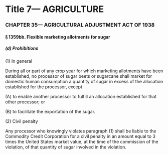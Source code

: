 
# Title 7— AGRICULTURE
### CHAPTER 35— AGRICULTURAL ADJUSTMENT ACT OF 1938
#### § 1359bb. Flexible marketing allotments for sugar
##### (d) Prohibitions

(1) In general

During all or part of any crop year for which marketing allotments have been established, no processor of sugar beets or sugarcane shall market for domestic human consumption a quantity of sugar in excess of the allocation established for the processor, except

(A) to enable another processor to fulfill an allocation established for that other processor; or

(B) to facilitate the exportation of the sugar.

(2) Civil penalty

Any processor who knowingly violates paragraph (1) shall be liable to the Commodity Credit Corporation for a civil penalty in an amount equal to 3 times the United States market value, at the time of the commission of the violation, of that quantity of sugar involved in the violation.
